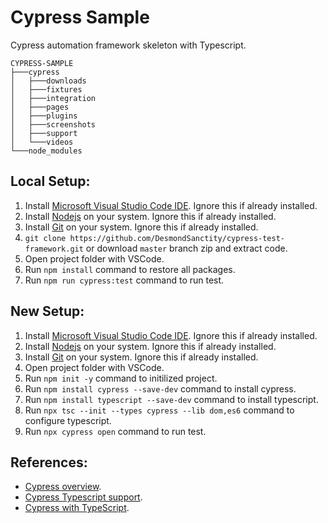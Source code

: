 # Cypress Sample
Cypress automation framework skeleton with Typescript.

```
CYPRESS-SAMPLE
├───cypress
│   ├───downloads
│   ├───fixtures
│   ├───integration
│   ├───pages
│   ├───plugins
│   ├───screenshots
│   ├───support
│   └───videos
└───node_modules
```

## Local Setup:
1. Install [Microsoft Visual Studio Code IDE](https://code.visualstudio.com). Ignore this if already installed.
3. Install [Nodejs](https://nodejs.org/) on your system. Ignore this if already installed.
4. Install [Git](https://git-scm.com/download/) on your system. Ignore this if already installed.
5. ```git clone https://github.com/DesmondSanctity/cypress-test-framework.git``` or download `master` branch zip and extract code.
6. Open project folder with VSCode.
7.  Run  `npm install` command to restore all packages.
8.  Run `npm run cypress:test` command to run test.


## New Setup:
1. Install [Microsoft Visual Studio Code IDE](https://code.visualstudio.com). Ignore this if already installed.
3. Install [Nodejs](https://nodejs.org/) on your system. Ignore this if already installed.
4. Install [Git](https://git-scm.com/download/) on your system. Ignore this if already installed.
5. Open project folder with VSCode.
6. Run `npm init -y` command to initilized project.
7. Run `npm install cypress --save-dev` command to install cypress.
8. Run `npm install typescript --save-dev` command to install typescript.
9. Run `npx tsc --init --types cypress --lib dom,es6` command to configure typescript.
10. Run `npx cypress open` command to run test.


## References:
- [Cypress overview](https://docs.cypress.io/guides/overview/why-cypress).
- [Cypress Typescript support](https://docs.cypress.io/guides/tooling/typescript-support).
- [Cypress with TypeScript](https://www.youtube.com/watch?v=1nuPwejrnJc).

